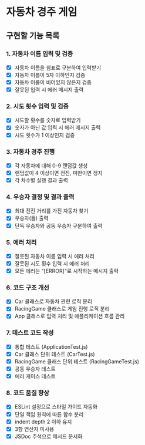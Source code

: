 # 자동차 경주 게임

## 구현할 기능 목록

### 1. 자동차 이름 입력 및 검증
- [x] 자동차 이름을 쉼표로 구분하여 입력받기
- [x] 자동차 이름이 5자 이하인지 검증
- [x] 자동차 이름이 비어있지 않은지 검증
- [x] 잘못된 입력 시 에러 메시지 출력

### 2. 시도 횟수 입력 및 검증
- [x] 시도할 횟수를 숫자로 입력받기
- [x] 숫자가 아닌 값 입력 시 에러 메시지 출력
- [x] 시도 횟수가 1 이상인지 검증

### 3. 자동차 경주 진행
- [x] 각 자동차에 대해 0-9 랜덤값 생성
- [x] 랜덤값이 4 이상이면 전진, 미만이면 정지
- [x] 각 차수별 실행 결과 출력

### 4. 우승자 결정 및 결과 출력
- [x] 최대 전진 거리를 가진 자동차 찾기
- [x] 우승자(들) 출력
- [x] 단독 우승자와 공동 우승자 구분하여 출력

### 5. 에러 처리
- [x] 잘못된 자동차 이름 입력 시 에러 처리
- [x] 잘못된 시도 횟수 입력 시 에러 처리
- [x] 모든 에러는 "[ERROR]"로 시작하는 메시지 출력

### 6. 코드 구조 개선
- [x] Car 클래스로 자동차 관련 로직 분리
- [x] RacingGame 클래스로 게임 진행 로직 분리
- [x] App 클래스로 입력 처리 및 애플리케이션 흐름 관리

### 7. 테스트 코드 작성
- [x] 통합 테스트 (ApplicationTest.js)
- [x] Car 클래스 단위 테스트 (CarTest.js)
- [x] RacingGame 클래스 단위 테스트 (RacingGameTest.js)
- [x] 공동 우승자 테스트
- [x] 에러 케이스 테스트

### 8. 코드 품질 향상
- [x] ESLint 설정으로 스타일 가이드 자동화
- [x] 단일 책임 원칙에 따른 함수 분리
- [x] indent depth 2 이하 유지
- [x] 3항 연산자 미사용
- [x] JSDoc 주석으로 메서드 문서화